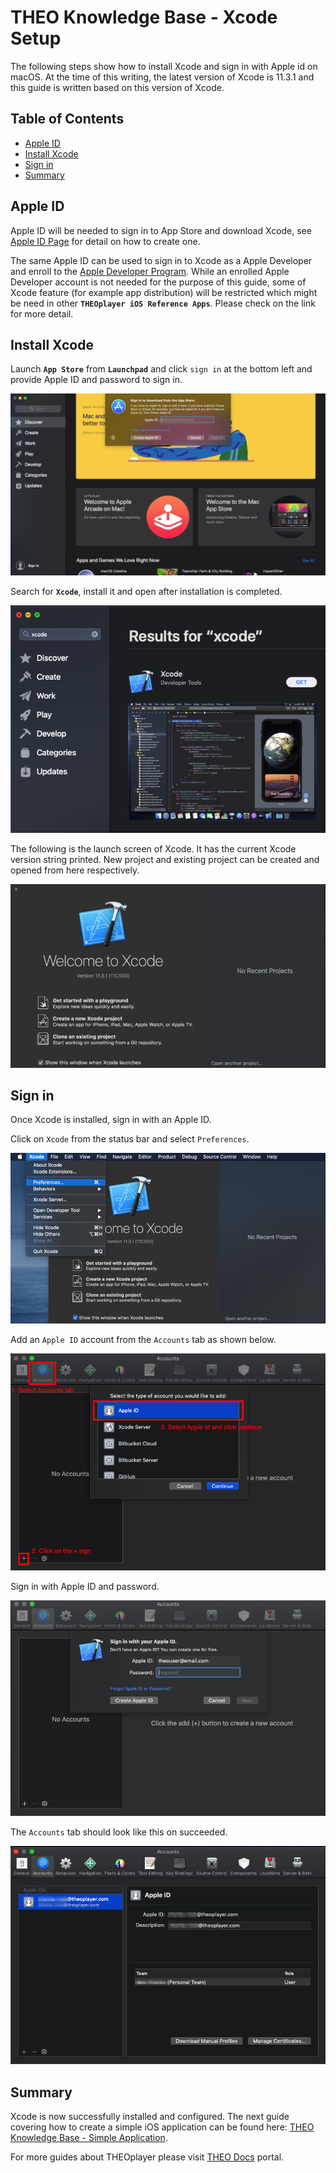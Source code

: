 # THEO Knowledge Base - Xcode Setup

The following steps show how to install Xcode and sign in with Apple id on macOS. At the time of this writing, the latest version of Xcode is 11.3.1 and this guide is written based on this version of Xcode.

## Table of Contents

* [Apple ID]
* [Install Xcode]
* [Sign in]
* [Summary]

## Apple ID

Apple ID will be needed to sign in to App Store and download Xcode, see [Apple ID Page] for detail on how to create one.

The same Apple ID can be used to sign in to Xcode as a Apple Developer and enroll to the [Apple Developer Program]. While an enrolled Apple Developer account is not needed for the purpose of this guide, some of Xcode feature (for example app distribution) will be restricted which might be need in other **`THEOplayer iOS Reference Apps`**. Please check on the link for more detail.

## Install Xcode

Launch **`App Store`** from **`Launchpad`** and click `sign in` at the bottom left and provide Apple ID and password to sign in.

!["App Store Sign-in"][01]

Search for **`Xcode`**, install it and open after installation is completed.

!["XCode In App Store"][02]

The following is the launch screen of Xcode. It has the current Xcode version string printed. New project and existing project can be created and opened from here respectively.

!["Xcode Welcome Screen"][03]

## Sign in

Once Xcode is installed, sign in with an Apple ID.

Click on `Xcode` from the status bar and select `Preferences`.

!["Xcode Preference"][04]

Add an `Apple ID` account from the `Accounts` tab as shown below.

!["Xcode Sign-in With Apple ID"][05]

Sign in with Apple ID and password.

!["Xcode Input Apple ID Username and Password"][06]

The `Accounts` tab should look like this on succeeded.

!["Xcode Accounts Screen"][07]

## Summary

Xcode is now successfully installed and configured. The next guide covering how to create a simple iOS application can be found here: [THEO Knowledge Base - Simple Application].

For more guides about THEOplayer please visit [THEO Docs] portal.

[//]: # (Sections reference)
[Apple ID]: #Apple-ID
[Install Xcode]: #Install-Xcode
[Sign in]: #Sign-in
[Summary]: #Summary

[//]: # (Links and Guides reference)
[THEO Knowledge Base - Simple Application]: ../knowledgebase-simple-application/README.md
[Apple ID Page]: https://support.apple.com/en-gb/HT204316
[Apple Developer Program]: https://developer.apple.com/support/compare-memberships/
[THEO Docs]: https://docs.portal.theoplayer.com/

[//]: # (Images references)
[01]: Images/appStoreSignIn.png "App Store Sign-in"
[02]: Images/xcodeInAppStore.png "XCode In App Store"
[03]: Images/xcodeWelcomeScreen.png "Xcode Welcome Screen"
[04]: Images/xcodePreference.png "Xcode Preference"
[05]: Images/xcodeSignInWithAppleID.png "Xcode Sign-in With Apple ID"
[06]: Images/xcodeInputAppleIDUsernameandPassword.png "Xcode Input Apple ID Username and Password"
[07]: Images/xcodeAccountsScreen.png "Xcode Accounts Screen"
